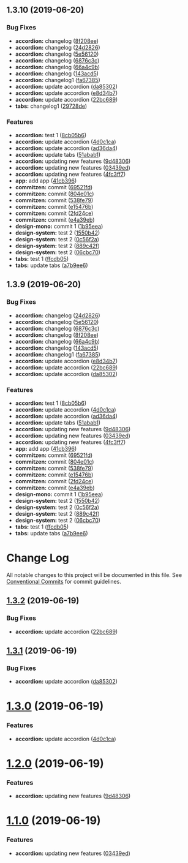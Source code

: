 ## 1.3.10 (2019-06-20)


### Bug Fixes

* **accordion:** changelog ([8f208ee](https://github.com/MansoorBashaBellary/design-mono/commit/8f208ee))
* **accordion:** changelog ([24d2826](https://github.com/MansoorBashaBellary/design-mono/commit/24d2826))
* **accordion:** changelog ([5e56120](https://github.com/MansoorBashaBellary/design-mono/commit/5e56120))
* **accordion:** changelog ([6876c3c](https://github.com/MansoorBashaBellary/design-mono/commit/6876c3c))
* **accordion:** changelog ([66a4c9b](https://github.com/MansoorBashaBellary/design-mono/commit/66a4c9b))
* **accordion:** changelog ([143acd5](https://github.com/MansoorBashaBellary/design-mono/commit/143acd5))
* **accordion:** changelog1 ([fa67385](https://github.com/MansoorBashaBellary/design-mono/commit/fa67385))
* **accordion:** update accordion ([da85302](https://github.com/MansoorBashaBellary/design-mono/commit/da85302))
* **accordion:** update accordion ([e8d34b7](https://github.com/MansoorBashaBellary/design-mono/commit/e8d34b7))
* **accordion:** update accordion ([22bc689](https://github.com/MansoorBashaBellary/design-mono/commit/22bc689))
* **tabs:** changelog1 ([29728de](https://github.com/MansoorBashaBellary/design-mono/commit/29728de))


### Features

* **accordion:** test 1 ([8cb05b6](https://github.com/MansoorBashaBellary/design-mono/commit/8cb05b6))
* **accordion:** update accordion ([4d0c1ca](https://github.com/MansoorBashaBellary/design-mono/commit/4d0c1ca))
* **accordion:** update accordion ([ad36da4](https://github.com/MansoorBashaBellary/design-mono/commit/ad36da4))
* **accordion:** update tabs ([51abab1](https://github.com/MansoorBashaBellary/design-mono/commit/51abab1))
* **accordion:** updating new features ([9d48306](https://github.com/MansoorBashaBellary/design-mono/commit/9d48306))
* **accordion:** updating new features ([03439ed](https://github.com/MansoorBashaBellary/design-mono/commit/03439ed))
* **accordion:** updating new features ([4fc3ff7](https://github.com/MansoorBashaBellary/design-mono/commit/4fc3ff7))
* **app:** add app ([41cb396](https://github.com/MansoorBashaBellary/design-mono/commit/41cb396))
* **commitzen:** commit ([69521fd](https://github.com/MansoorBashaBellary/design-mono/commit/69521fd))
* **commitzen:** commit ([804e01c](https://github.com/MansoorBashaBellary/design-mono/commit/804e01c))
* **commitzen:** commit ([538fe79](https://github.com/MansoorBashaBellary/design-mono/commit/538fe79))
* **commitzen:** commit ([e15476b](https://github.com/MansoorBashaBellary/design-mono/commit/e15476b))
* **commitzen:** commit ([2fd24ce](https://github.com/MansoorBashaBellary/design-mono/commit/2fd24ce))
* **commitzen:** commit ([e4a39eb](https://github.com/MansoorBashaBellary/design-mono/commit/e4a39eb))
* **design-mono:** commit 1 ([1b95eea](https://github.com/MansoorBashaBellary/design-mono/commit/1b95eea))
* **design-system:** test 2 ([1550b42](https://github.com/MansoorBashaBellary/design-mono/commit/1550b42))
* **design-system:** test 2 ([0c56f2a](https://github.com/MansoorBashaBellary/design-mono/commit/0c56f2a))
* **design-system:** test 2 ([889c42f](https://github.com/MansoorBashaBellary/design-mono/commit/889c42f))
* **design-system:** test 2 ([06cbc70](https://github.com/MansoorBashaBellary/design-mono/commit/06cbc70))
* **tabs:** test 1 ([ffcdb05](https://github.com/MansoorBashaBellary/design-mono/commit/ffcdb05))
* **tabs:** update tabs ([a7b9ee6](https://github.com/MansoorBashaBellary/design-mono/commit/a7b9ee6))



## 1.3.9 (2019-06-20)


### Bug Fixes

* **accordion:** changelog ([24d2826](https://github.com/MansoorBashaBellary/design-mono/commit/24d2826))
* **accordion:** changelog ([5e56120](https://github.com/MansoorBashaBellary/design-mono/commit/5e56120))
* **accordion:** changelog ([6876c3c](https://github.com/MansoorBashaBellary/design-mono/commit/6876c3c))
* **accordion:** changelog ([8f208ee](https://github.com/MansoorBashaBellary/design-mono/commit/8f208ee))
* **accordion:** changelog ([66a4c9b](https://github.com/MansoorBashaBellary/design-mono/commit/66a4c9b))
* **accordion:** changelog ([143acd5](https://github.com/MansoorBashaBellary/design-mono/commit/143acd5))
* **accordion:** changelog1 ([fa67385](https://github.com/MansoorBashaBellary/design-mono/commit/fa67385))
* **accordion:** update accordion ([e8d34b7](https://github.com/MansoorBashaBellary/design-mono/commit/e8d34b7))
* **accordion:** update accordion ([22bc689](https://github.com/MansoorBashaBellary/design-mono/commit/22bc689))
* **accordion:** update accordion ([da85302](https://github.com/MansoorBashaBellary/design-mono/commit/da85302))


### Features

* **accordion:** test 1 ([8cb05b6](https://github.com/MansoorBashaBellary/design-mono/commit/8cb05b6))
* **accordion:** update accordion ([4d0c1ca](https://github.com/MansoorBashaBellary/design-mono/commit/4d0c1ca))
* **accordion:** update accordion ([ad36da4](https://github.com/MansoorBashaBellary/design-mono/commit/ad36da4))
* **accordion:** update tabs ([51abab1](https://github.com/MansoorBashaBellary/design-mono/commit/51abab1))
* **accordion:** updating new features ([9d48306](https://github.com/MansoorBashaBellary/design-mono/commit/9d48306))
* **accordion:** updating new features ([03439ed](https://github.com/MansoorBashaBellary/design-mono/commit/03439ed))
* **accordion:** updating new features ([4fc3ff7](https://github.com/MansoorBashaBellary/design-mono/commit/4fc3ff7))
* **app:** add app ([41cb396](https://github.com/MansoorBashaBellary/design-mono/commit/41cb396))
* **commitzen:** commit ([69521fd](https://github.com/MansoorBashaBellary/design-mono/commit/69521fd))
* **commitzen:** commit ([804e01c](https://github.com/MansoorBashaBellary/design-mono/commit/804e01c))
* **commitzen:** commit ([538fe79](https://github.com/MansoorBashaBellary/design-mono/commit/538fe79))
* **commitzen:** commit ([e15476b](https://github.com/MansoorBashaBellary/design-mono/commit/e15476b))
* **commitzen:** commit ([2fd24ce](https://github.com/MansoorBashaBellary/design-mono/commit/2fd24ce))
* **commitzen:** commit ([e4a39eb](https://github.com/MansoorBashaBellary/design-mono/commit/e4a39eb))
* **design-mono:** commit 1 ([1b95eea](https://github.com/MansoorBashaBellary/design-mono/commit/1b95eea))
* **design-system:** test 2 ([1550b42](https://github.com/MansoorBashaBellary/design-mono/commit/1550b42))
* **design-system:** test 2 ([0c56f2a](https://github.com/MansoorBashaBellary/design-mono/commit/0c56f2a))
* **design-system:** test 2 ([889c42f](https://github.com/MansoorBashaBellary/design-mono/commit/889c42f))
* **design-system:** test 2 ([06cbc70](https://github.com/MansoorBashaBellary/design-mono/commit/06cbc70))
* **tabs:** test 1 ([ffcdb05](https://github.com/MansoorBashaBellary/design-mono/commit/ffcdb05))
* **tabs:** update tabs ([a7b9ee6](https://github.com/MansoorBashaBellary/design-mono/commit/a7b9ee6))



# Change Log

All notable changes to this project will be documented in this file.
See [Conventional Commits](https://conventionalcommits.org) for commit guidelines.

## [1.3.2](https://github.com/MansoorBashaBellary/design-mono/compare/@mansoorbashabellary/dm-accordion@1.3.1...@mansoorbashabellary/dm-accordion@1.3.2) (2019-06-19)


### Bug Fixes

* **accordion:** update accordion ([22bc689](https://github.com/MansoorBashaBellary/design-mono/commit/22bc689))





## [1.3.1](https://github.com/MansoorBashaBellary/design-mono/compare/@mansoorbashabellary/dm-accordion@1.3.0...@mansoorbashabellary/dm-accordion@1.3.1) (2019-06-19)


### Bug Fixes

* **accordion:** update accordion ([da85302](https://github.com/MansoorBashaBellary/design-mono/commit/da85302))





# [1.3.0](https://github.com/MansoorBashaBellary/design-mono/compare/@mansoorbashabellary/dm-accordion@1.2.3...@mansoorbashabellary/dm-accordion@1.3.0) (2019-06-19)


### Features

* **accordion:** update accordion ([4d0c1ca](https://github.com/MansoorBashaBellary/design-mono/commit/4d0c1ca))





# [1.2.0](https://github.com/MansoorBashaBellary/design-mono/compare/@mansoorbashabellary/dm-accordion@1.1.0...@mansoorbashabellary/dm-accordion@1.2.0) (2019-06-19)


### Features

* **accordion:** updating new features ([9d48306](https://github.com/MansoorBashaBellary/design-mono/commit/9d48306))





# [1.1.0](https://github.com/MansoorBashaBellary/design-mono/compare/@mansoorbashabellary/dm-accordion@1.0.9...@mansoorbashabellary/dm-accordion@1.1.0) (2019-06-19)


### Features

* **accordion:** updating new features ([03439ed](https://github.com/MansoorBashaBellary/design-mono/commit/03439ed))

